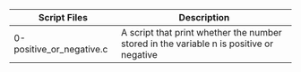 
| Script Files | Description |
| ----------- | ----------- |
| 0-positive_or_negative.c |  A script that print whether the number stored in the variable n is positive or negative |

